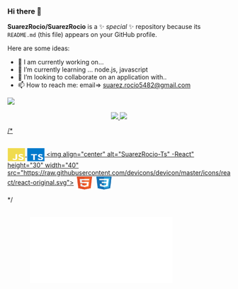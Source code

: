 ### Hi there 👋


**SuarezRocio/SuarezRocio** is a ✨ _special_ ✨ repository because its `README.md` (this file) appears on your GitHub profile.

Here are some ideas:

- 🔭 I am currently working on...
- 🌱 I’m currently learning ... node.js, javascript
- 👯 I’m looking to collaborate on an application with..
- 📫 How to reach me: email=> suarez.rocio5482@gmail.com 



<a href="https://www.linkedin.com/in/suarez-rocio/" target="_blank"><img src="https://img.shields.io/badge/-LinkedIn-%230077B5?style=for-the-badge&logo=linkedin&logoColor=white" target="_blank"></a> 
 

<div align="center">
  <a href="https://github.com/SuarezRocio">
  <img height="180em" src="https://github-readme-stats.vercel.app/api?username=SuarezRocio&show_icons=true&theme=aura&include_all_commits=true&count_private=true"/>
  <img height="180em" src="https://github-readme-stats.vercel.app/api/top-langs/?username=SuarezRocio&layout=compact&langs_count=7&theme=dark"/>
</div>


/*<div style="display: inline_block"><br>
  <img align="center" alt="SuarezRocio-Js" height="30" width="40" src="https://raw.githubusercontent.com/devicons/devicon/master/icons/javascript/javascript-plain.svg">
  <img align="center" alt="SuarezRocio-Ts" height="30" width="40" src="https://raw.githubusercontent.com/devicons/devicon/master/icons/typescript/typescript-plain.svg">
  <img align="center" alt="SuarezRocio-Ts"   -React" height="30" width="40" src="https://raw.githubusercontent.com/devicons/devicon/master/icons/react/react-original.svg">
  <img align="center" alt="SuarezRocio-HTML" height="30" width="40" src="https://raw.githubusercontent.com/devicons/devicon/master/icons/html5/html5-original.svg">
  <img align="center" alt="SuarezRocio-CSS" height="30" width="40" src="https://raw.githubusercontent.com/devicons/devicon/master/icons/css3/css3-original.svg">
 </div>*/
  
 <div style="display: flex; width: 80%; height: 150px; margin: 30px auto;"/>
  <img src="https://github.com/rafaballerini/rafaballerini/blob/output/github-contribution-grid-snake.svg" alt="hello" style="width: 80%; height: 100%; position: center center; object-fit: cover;"/>
</div>
